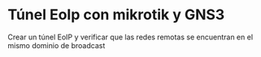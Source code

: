 # Túnel EoIp con mikrotik y GNS3
 Crear un túnel EoIP y verificar que las redes remotas se encuentran en el mismo dominio de broadcast
